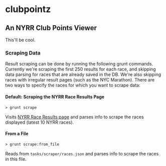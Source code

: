 # clubpointz 
<h2>An NYRR Club Points Viewer</h2>

This'll be cool.

### Scraping Data

Result scraping can be done by running the following grunt commands. Currently we're scraping the first 250 results for each race, and skipping data parsing for races that are already saved in the DB. We're also skipping races with irregular result pages (such as the NYC Marathon). There are two ways to specify the races for which you want to scrape data:

#### Default: Scraping the NYRR Race Results Page
```
> grunt scrape
```
Visits [NYRR Race Results page](http://web2.nyrrc.org/cgi-bin/start.cgi/aes-programs/results/resultsarchive.htm) and parses info to scrape the races displayed (latest 10 NYRR races).

#### From a File
```
> grunt scrape:from_file
```
Reads from <code>tasks/scraper/races.json</code> and parses info to scrape the races in this file.
